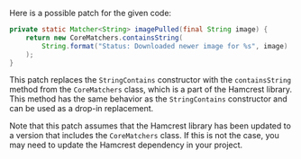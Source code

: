 Here is a possible patch for the given code:

```java
private static Matcher<String> imagePulled(final String image) {
    return new CoreMatchers.containsString(
        String.format("Status: Downloaded newer image for %s", image)
    );
}
```

This patch replaces the `StringContains` constructor with the `containsString` method from the `CoreMatchers` class, which is a part of the Hamcrest library. This method has the same behavior as the `StringContains` constructor and can be used as a drop-in replacement.

Note that this patch assumes that the Hamcrest library has been updated to a version that includes the `CoreMatchers` class. If this is not the case, you may need to update the Hamcrest dependency in your project.